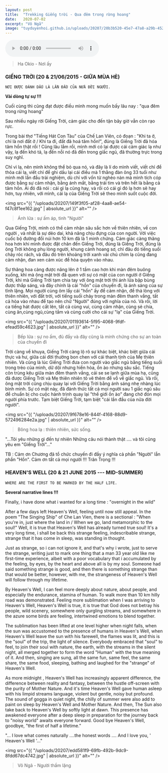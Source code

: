 ```yaml
---
layout: post
title:  "Trekking Giếng trời - Qua đêm trong rừng hoang"
date:   2020-07-02
excerpt: "Vô Ngã"
image: "tuyduyenhoi.github.io/uploads/20207/20b3b520-45e7-47a8-a29b-4524549509a4.jpg"
---
```


<audio controls=""><source src="/uploads/audio/d1f86018-bd0c-4c3b-93a8-7512d8516c72.mp3?autoplay=1&loop=1&controls=0" type="audio/mpeg">Your browser does not support the audio element.</audio>
<blockquote>Ha Okio - Nơi ấy</blockquote>

### GIẾNG TRỜI (20 & 21/06/2015 - GIỮA MÙA HÈ) 
```NƠI ĐƯỢC ĐÁNH DẤU LÀ LẦN ĐẦU CỦA NỬA ĐỜI NGƯỜI.```

**Vài dòng tự sự !!!**

Cuối cùng thì cũng đạt được điều mình mong muốn bấy lâu nay : "qua đêm trong rừng hoang"

Sau nhiều ngày rời Giếng Trời, cảm giác cho đến tận bây giờ vẫn còn rạo rực. 

Trong bài thơ "Tiếng Hát Con Tàu" của Chế Lan Viên, có đoạn : "Khi ta ở, chỉ là nơi đất ở / Khi ta đi, đất đã hoá tâm hồn!", 
đúng là Giếng Trời đã hóa tâm hồn thật rồi ! Cũng lâu lắm rồi, mình mới có lại được cái cảm giác lạ như vậy, lạ đến khó tả, lạ đến nỗi nó đã đến trong giấc ngủ, đã thường trực trong suy nghĩ. 

Chỉ vì lạ, nên mình không thể bỏ qua nó, và đây là lí do mình viết, viết chỉ để thỏa cái lạ, viết chỉ để ghi dấu lại cái điều mà 1 thằng đàn ông 33 tuổi như mình mới lần đầu trải nghiệm, dù chỉ với vốn từ nghèo nàn mà mình tích cóp được bằng sự cảm nhận, bằng ánh mắt, bằng trái tim và trên hết là bằng cả tâm hồn. Ai đó đã nói : cái gì lạ cũng hay, và rồi có cái gì đó lạ hơn sẽ hay hơn, tuy nhiên, với mình, cái lạ của Giếng Trời sẽ theo mình suốt cuộc đời. 

<span class="image fit"><img src="{{ "/uploads/20207/149f3f05-af28-4aa8-ae54-f47c8f1ee162.jpg" | absolute_url }}" alt="" /></span>
<blockquote>Ánh lửa : sự ấm áp, tình "Người"</blockquote>

Qua Giếng Trời, mình có thể cảm nhận sâu sắc hơn về thiên nhiên, về con người , và nhất là sự dẻo dai, khả năng chịu đựng của con người. Với việc cuốc bộ đường đồi núi hơn 10 km đã là 1 minh chứng. Cảm giác càng thăng hoa hơn khi mình được đặt chân đến Giếng Trời, đúng là Giếng Trời, đúng là ông Trời không phụ lòng người, khung cảnh hoang sơ, chỉ đâu đó tiếng suối chảy róc rách, và đâu đó trên khoảng trời xanh vài chú chim lạ cũng đang cảm nhận, đan xen cảm xúc để hòa quyện vào nhau. 

Sự thăng hoa càng được nâng lên ở 1 tầm cao hơn khi màn đêm buông xuống, khi mà ông mặt trời đã quen với sự có mặt của con người ở Giếng Trời, khi mà Giếng Trời tạm chia tay với ông mặt trời thì ánh lửa bập bùng được thắp sáng, và đây chính là cái "hồn" của chuyến đi, là ánh sáng của sự tĩnh lặng. Mọi người cùng ôm lấy cái "hồn" ấy để cảm nhận, để thả lòng với thiên nhiên, với đất trời, với tiếng suối chảy trong màn đêm thanh vắng, tất cả hòa vào nhau để tạo nên chữ "Người" đúng với nghĩa của nó. Và rồi, lời ca tiếng hát được cất lên, tất cả cùng vui, cùng cảm nhận, cùng sẻ chia, cùng ăn,cùng ngủ,cùng tắm và cùng cười cho cái sự "lạ" của Giếng Trời.

<span class="image fit"><img src="{{ "/uploads/20207/01193614-5f95-4068-9fdf-efead59c4623.jpg" | absolute_url }}" alt="" /></span>
<blockquote>Bếp lửa : sự no ấm, đủ đầy và đây cũng là minh chứng cho sự an toàn của chuyến đi</blockquote>

Trời càng về khuya, Giếng Trời càng lộ rõ sự khác biệt, khác biệt giữa cái thực và hư, giữa cái đời thường bon chen với cái thanh tịnh của Mẹ thiên nhiên. Và cũng là lúc Giếng Trời đưa con người vào giấc ngủ bằng tiếng suối trong trẻo của mình, dữ dội nhưng hiền hòa, ồn ào nhưng sâu sắc. Tiếng côn trùng kêu giữa màn đêm thanh vắng, cái se se lạnh giữa mùa hạ, cũng đã được Giếng Trời và Mẹ thiên nhiên tô vẽ thêm để vỗ về giấc ngủ. Và rồi, ông mặt trời cũng chịu quay lại với Giếng Trời bằng ánh sáng nhẹ nhàng lúc bình minh. Sự có mặt này, đã đánh thức tất cả mọi người sau 1 giấc ngủ sâu để chuẩn bị cho cuộc hành trình quay lại "thế giới ồn ào" đang chờ đón mọi người phía trước. Tạm biệt Giếng Trời, tạm biệt "cái lần đầu của nửa đời người".

<span class="image fit"><img src="{{ "/uploads/20207/9f678e16-844f-4168-88d9-572496284e2a.jpg" | absolute_url }}" alt="" /></span>
<blockquote>Bông hoa lạ : thiên nhiên, sức sống.</blockquote>

"...Tôi yêu những gì đến tự nhiên
Những câu nói thành thật
.... và tôi cũng yêu em "Giếng Trời"..."

TB : Cảm ơn Chương đã tổ chức chuyến đi đầy ý nghĩa cả phần "Người" lẫn phần "Hồn". Cảm ơn tất cả mọi người !!! Trân Trọng !!!

### HEAVEN'S WELL (20 & 21 JUNE 2015 --- MID-SUMMER) 
```WHERE ARE THE FIRST TO BE MARKED BY THE HALF LIFE.```

**Several narrative lines !!!**

Finally, i have done what i wanted for a long time : "overnight in the wild"

After a few days left Heaven's Well, feeling until now still appeal. In the poem "The Singing Ship" of Che Lan Vien, there is a sectional : "When you're in, just where the land in / When we go, land metamorphic to the soul!" Well, it is true that Heaven's Well has already turned true soul! It's a very long time, i shall be back this strange feeling, indescribable strange, strange that it has come in sleep, was standing in thought. 

Just as strange, so i can not ignore it, and that's why i wrote, just to serve the strange, writing just to mark one thing that a man 33 year old like me first-time experience, albeit with a poor vocabulary that i accumulated by the feeling, by eyes, by the heart and above all is by my soul. Someone had said something strange is good, and then there is something strange than that would be better, however, with me, the strangeness of Heaven's Well will follow through my lifetime. 

By Heaven's Well, I can feel more deeply about nature, about people, and especially the endurance, stamina of human. To walk more than 10 km hilly road was demonstrated. Feeling more sublimation when I was arriving to Heaven's Well, Heaven's Well is true, it is true that God does not betray his people, wild scenery, somewhere only gurgling streams, and somewhere in the azure some birds are feeling, intertwined emotions to blend together. 

The sublimation has been lifted at one level higher when night falls, when the sun was accustomed to the presence of humans in Heaven's Well, when Heaven's Well leave the sun with his farewell, the flames was lit, and this is the "soul" of the trip, the light of silence. Everybody embraced that "soul" to feel, to join their soul with nature, the earth, with the streams in the silent night, all merged together to form the word "Human" with the true meaning of it. And then, singing are sung, all the same fun, same feel, the same share, the same food, sleeping, bathing and laughed for the "strange" of Heaven's Well.

As more midnight , Heaven's Well has increasingly apparent difference, the difference between reality and fantasy, between the hustle off-screen with the purity of Mother Nature. And it's time Heaven's Well gave human asleep with his limpid streams language, violent but gentle, noisy but profound. The sound of gogga in quiet night, the chilly of summer were also add to paint on sleep by Heaven's Well and Mother Nature. And then, The Sun also take back to Heaven's Well by softly light at dawn. This presence has awakened everyone after a deep sleep in preparation for the journey back to "noisy world" awaits everyone forward. Good bye Heaven's Well, goodbye, "the first of half a lifetime."

"... I love what comes naturally
....the honest words
.... And I love you, ' Heaven's Well '..."

<span class="image fit"><img src="{{ "/uploads/20207/edd581f9-69fb-492b-9dc9-8fdd67dc4742.jpg" | absolute_url }}" alt="" /></span>
<blockquote>Vô Ngã - Người thầm lặng</blockquote>
